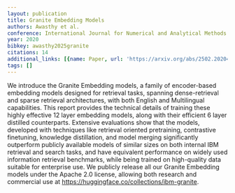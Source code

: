 ```yaml
---
layout: publication
title: Granite Embedding Models
authors: Awasthy et al.
conference: International Journal for Numerical and Analytical Methods in Geomechanics
year: 2020
bibkey: awasthy2025granite
citations: 14
additional_links: [{name: Paper, url: 'https://arxiv.org/abs/2502.20204'}]
tags: []
---
```

We introduce the Granite Embedding models, a family of encoder-based
embedding models designed for retrieval tasks, spanning dense-retrieval and
sparse retrieval architectures, with both English and Multilingual
capabilities. This report provides the technical details of training these
highly effective 12 layer embedding models, along with their efficient 6 layer
distilled counterparts. Extensive evaluations show that the models, developed
with techniques like retrieval oriented pretraining, contrastive finetuning,
knowledge distillation, and model merging significantly outperform publicly
available models of similar sizes on both internal IBM retrieval and search
tasks, and have equivalent performance on widely used information retrieval
benchmarks, while being trained on high-quality data suitable for enterprise
use. We publicly release all our Granite Embedding models under the Apache 2.0
license, allowing both research and commercial use at
https://huggingface.co/collections/ibm-granite.